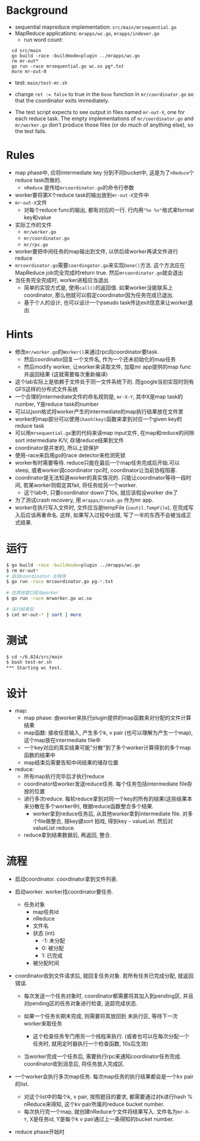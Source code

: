 # Background
- sequential mapreduce implementation: `src/main/mrsequential.go`
- MapReduce applications: `mrapps/wc.go`, `mrapps/indexer.go`
  - run word count:
```
  cd src/main
  go build -race -buildmode=plugin ../mrapps/wc.go
  rm mr-out*
  go run -race mrsequential.go wc.so pg*.txt
  more mr-out-0
```

- test: `main/test-mr.sh`

- change `ret := false` to true in the `Done` function in `mr/coordinator.go` so that the coordinator exits immediately.
- The test script expects to see output in files named `mr-out-X`, one for each reduce task. The empty implementations of `mr/coordinator.go` and `mr/worker.go` don't produce those files (or do much of anything else), so the test fails.


# Rules

- map phase中, 应将intermediate key 分到不同bucket中, 这是为了`nReduce`个reduce task而做的.
  - `nReduce` 是传给`mrcoordinator.go`的命令行参数
- worker要将第X个reduce task的输出放到`mr-out-X`文件中
- `mr-out-X`文件
  - 对每个reduce func的输出, 都有对应的一行. 行内用`"%v %v"`格式来format key和value
- 实际工作的文件
  - `mr/worker.go`
  - `mr/coordinator.go`
  - `mr/rpc.go`
- worker要把中间任务的map输出到文件, 以供后续worker再读文件进行reduce
- `mrcoordinator.go`需要`coordingator.go`来实现`Done()`方法. 这个方法应在MapReduce job完全完成时return true. 然后`mrcoordinator.go`就会退出
- 当任务完全完成时, worker进程应当退出.
  - 简单的实现方式是, 使用`call()`的返回值. 如果worker没能联系上coordinator, 那么他就可以假定coordinator因为任务完成已退出.
  - 基于个人的设计, 也可以设计一个pseudo task传达exit信息来让worker退出


# Hints

- 修改`mr/worker.go`的`Worker()`来通过rpc向coordinator要task.
  - 然后coordinator回复一个文件名, 作为一个还未初始化的map任务
  - 然后modify worker, 让worker来读取文件, 加载mr app提供的map func并返回结果 (这就需要每次重新编译)
- 这个lab实际上是依赖于文件处于同一文件系统下的. 而google当初实现时则有GFS这样的分布式文件系统
- 一个合理的intermediate文件的命名规则是, `mr-X-Y`, 其中X是map task的number, Y是reduce task的number
- 可以以json格式将worker产生的intermediate的map执行结果放在文件里
- worker的map部分可以使用`ihash(key)`函数来拿到对应一个given key的reduce task
- 可以用`mrsequential.go`里的代码来读map input文件, 在map和reduce的间隙sort intermediate K/V, 存储reduce结果到文件
- coordinator是并发的, 所以上锁保护
- 使用-race来启用go的race detector来检测死锁
- worker有时需要等待. reduce只能在最后一个map任务完成后开始.可以sleep, 或者worker调coordinator rpc时, coordinator让当前协程阻塞.
- coordinator是无法知道worker的真实情况的. 只能让coordinator等待一段时间, 若某worker则假定其fail, 将任务给另一个worker.
  - 这个lab中, 只要coordinator down了10s, 就应该假设worker die了
- 为了测试crash recovery, 用 `mrapps/crash.go` 作为mr app.
- worker在执行写入文件时, 文件应当是tempFile (`ioutil.TempFile`), 在完成写入后应该再重命名. 这样, 如果写入过程中出错, 写了一半的东西不会被当成正式结果.



# 运行

```bash
$ go build -race -buildmode=plugin ../mrapps/wc.go
$ rm mr-out*
# 启动coordinator 主程序
$ go run -race mrcoordinator.go pg-*.txt
 
# 在其他窗口启动worker
$ go run -race mrworker.go wc.so

# 运行结束后
$ cat mr-out-* | sort | more
```



# 测试

```bash
$ cd ~/6.824/src/main
$ bash test-mr.sh
*** Starting wc test.
```



# 设计

- map: 
  - map phase: 由worker来执行plugin提供的map函数来对分配的文件计算结果
  - map函数: 接收任意输入, 产生多个k, v pair (也可以理解为产生一个map), 这个map放在intermediate file中
  - 一个key对应的真实结果可能"分散"到了多个worker计算得到的多个map函数的结果中
  - map结束后需要告知中间结果的储存位置
- reduce:
  - 所有map执行完毕后才执行reduce
  - coordinator给worker发送reduce任务. 每个任务包括intermediate file存放的位置
  - 进行多次reduce. 每轮reduce拿到对同一个key的所有的结果(这些结果本来分散在多个worker中), 根据reduce函数整合多个结果.
    - worker拿到reduce任务后, 从其他worker拿到intermediate file. 对多个file做整合, 按key键sort 拍戏, 得到key - valueList. 然后对valueList reduce.
  - reduce拿到结果数据后, 再返回, 整合.

# 流程
- 启动coordinator. coordinator拿到文件列表.

- 启动worker. worker找coordinator要任务. 

  - 任务对象
    - map任务Id
    - nReduce
    - 文件名
    - 状态 (int)
      - -1: 未分配
      - 0: 被分配
      - 1: 已完成
    - 被分配时间

- coordinator收到文件请求后, 就回复任务对象. 若所有任务已完成分配, 就返回错误.

  - 每次发送一个任务对象时, coordinator都需要将其加入到pending区, 并且对pending区的任务对象进行检查, 追踪完成状态. 

  - 如果一个任务长期未完成, 则需要将其放回到 未执行区, 等待下一次worker来取任务

    - 这个检查任务专门用另一个线程来执行. (或者也可以在每次分配一个任务时, 就用定时器执行一个检查函数, 10s后生效)

  - 当worker完成一个任务后, 需要执行rpc来通知coordinator任务完成. coordinator收到消息后, 将任务放入完成区.

    

- 一个worker会执行多次map任务. 每次map任务的执行结果都会是一个kv pair的list. 

  - 对这个list中的每个k, v pair, 按照题目的要求, 都需要通过对k进行hash % nReduce来得知, 这个kv pair所属的reduce bucket number.
  - 每次执行完一个map, 就创建nReduce个文件将结果写入. 文件名为`mr-X-Y`, X是任务id, Y是每个k v pair通过上一条得知的bucket number.







- reduce phase开始时
